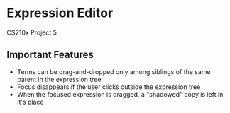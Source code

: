 # Expression Editor
CS210x Project 5

## Important Features

* Terms can be drag-and-dropped only among siblings of the same parent in the expression tree
* Focus disappears if the user clicks outside the expression tree
* When the focused expression is dragged, a "shadowed" copy is left in it's place
